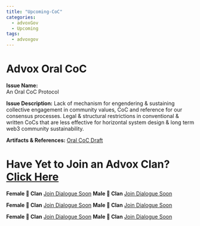 ```yaml
---
title: "Upcoming-CoC"
categories:
  - advoxGov
  - Upcoming
tags:
  - advoxgov
---
```


# Advox Oral CoC

**Issue Name:**  
An Oral CoC Protocol 

**Issue Description:**
Lack of mechanism for engendering & sustaining collective engagement in community values, CoC and reference for our consensus processes.
Legal & structural restrictions in conventional & written CoCs that are less effective for horizontal system design & long term web3 community sustainability. 

**Artifacts & References:** 
[Oral CoC Draft](https://paper.dropbox.com/doc/Advocates-Oral-CoC-Protocol--BoAQ1IORaFa0gMYLvwawyxdzAg-PqaS7paEI3ibcGWhJNLVv)

# **Have Yet to Join an Advox Clan? [Click Here](https://discord.com/channels/621759717756370964/916371047102705704/1011947207697641562)**

**Female 🐢 Clan** [Join Dialogue Soon](#testlink) **Male 🐢 Clan** [Join Dialogue Soon](#testlink)


**Female 🐺 Clan** [Join Dialogue Soon](#testlink) **Male 🐺 Clan** [Join Dialogue Soon](#testlink)


**Female 🐻 Clan** [Join Dialogue Soon](#testlink) **Male 🐻 Clan** [Join Dialogue Soon](#testlink)

